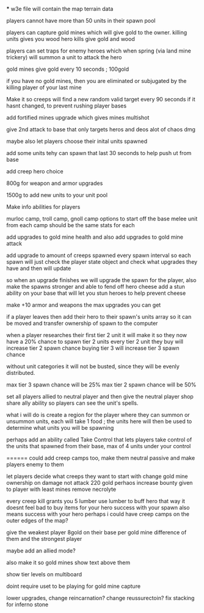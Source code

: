 **\*** w3e file will contain the map terrain data

players cannot have more than 50 units in their spawn pool

players can capture gold mines which will give gold to the owner.
killing units gives you wood
hero kills give gold and wood

players can set traps for enemy heroes which when spring (via land mine trickery) will summon a unit to attack the hero

gold mines give gold every 10 seconds ; 100gold

if you have no gold mines, then you are eliminated or subjugated by the killing player of your last mine

Make it so creeps will find a new random valid target every 90 seconds if it hasnt changed, to prevent rushing player bases

add fortified mines upgrade which gives mines multishot

give 2nd attack to base that only targets heros and deos alot of chaos dmg

maybe also let players choose their inital units spawned

add some units tehy can spawn that last 30 seconds to help push ut from base

add creep hero choice

800g for weapon and armor upgrades

1500g to add new units to your unit pool

Make info abilities for players

murloc camp, troll camp, gnoll camp options to start off
the base melee unit from each camp should be the same stats for each

add upgrades to gold mine health and also add upgrades to gold mine attack

add upgrade to amount of creeps spawned every spawn interval
so each spawn will just check the player state object and check what upgrades they have and then will update

so when an upgrade finishes we will upgrade the spawn for the player, also make the spawns stronger and able to fend off hero cheese
add a stun ability on your base that will let you stun heroes to help prevent cheese

make +10 armor and weapons the max upgrades you can get

if a player leaves then add their hero to their spawn's units array so it can be moved
and transfer ownership of spawn to the computer

when a player researches their first tier 2 unit it will make it so they now have a 20% chance to spawn tier 2 units
every tier 2 unit they buy will increase tier 2 spawn chance
buying tier 3 will increase tier 3 spawn chance

without unit categories it will not be busted, since they will be evenly distributed.

max tier 3 spawn chance will be 25%
max tier 2 spawn chance will be 50%

set all players allied to neutral player and then give the neutral player shop share ally ability so players can see the unit's spells.

what i will do is create a region for the player where they can summon or unsummon units, each will take 1 food ; the units here will then be used to determine what units you will be spawning

perhaps add an ability called Take Control that lets players take control of the units that spawned from their base, max of 4 units under your control

======
could add creep camps too, make them neutral passive and make players enemy to them

let players decide what creeps they want to start with
change gold mine ownership on damage not attack
220 gold
perhaos increase bounty given to player with least mines
remove necrolyte

every creep kill grants you 5 lumber
use lumber to buff hero
that way it doesnt feel bad to buy items for your hero
success with your spawn also means success with your hero
perhaps i could have creep camps on the outer edges of the map?

give the weakest player 8gold on their base per gold mine difference of them and the strongest player

maybe add an allied mode?

also make it so gold mines show text above them

show tier levels on multiboard

doint require uset to be playing for gold mine capture

lower upgrades, change reincarnation? change reussurectoin?
fix stacking for inferno stone

